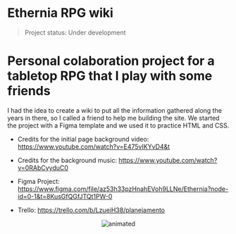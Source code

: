 # Ethernia RPG wiki

> Project status: Under development

<h1>Personal colaboration project for a tabletop RPG that I play with some friends</h1>

I had the idea to create a wiki to put all the information gathered along the years in there, so I called a friend to help me building the site. We started the project with a Figma template and we used it to practice HTML and CSS.

- Credits for the initial page background video: https://www.youtube.com/watch?v=E475vIKYvD4&t

- Credits for the background music: https://www.youtube.com/watch?v=0RAbCyyduC0

- Figma Project: https://www.figma.com/file/az53h33pzHnahEVoh9LLNe/Ethernia?node-id=0-1&t=8KusGfQGfJTQt1PW-0

- Trello: https://trello.com/b/LzueiH38/planejamento

<p align="center">
  <img src="https://media.giphy.com/media/scZPhLqaVOM1qG4lT9/giphy.gif" alt="animated" />
</p>
